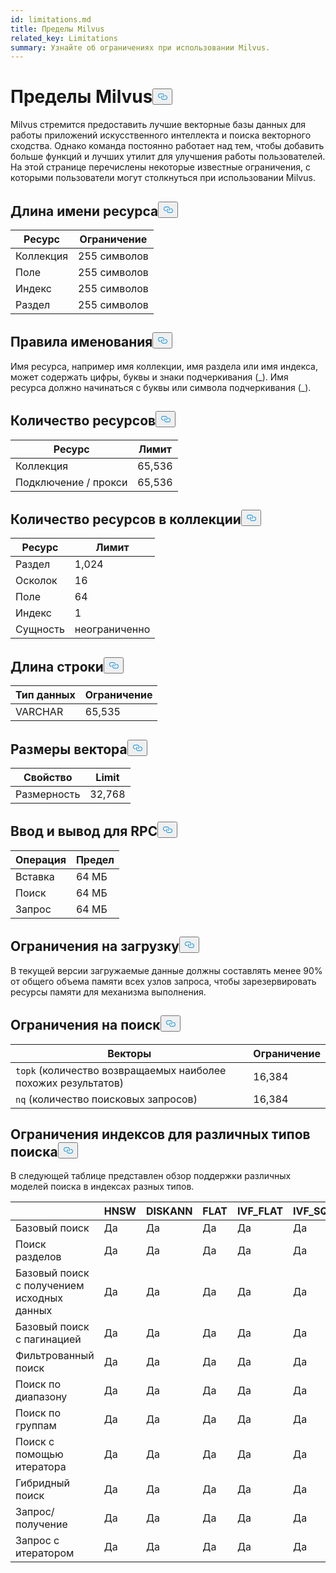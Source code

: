 ```yaml
---
id: limitations.md
title: Пределы Milvus
related_key: Limitations
summary: Узнайте об ограничениях при использовании Milvus.
---
```

<h1 id="Milvus-Limits" class="common-anchor-header">Пределы Milvus<button data-href="#Milvus-Limits" class="anchor-icon" translate="no">
      <svg translate="no"
        aria-hidden="true"
        focusable="false"
        height="20"
        version="1.1"
        viewBox="0 0 16 16"
        width="16"
      >
        <path
          fill="#0092E4"
          fill-rule="evenodd"
          d="M4 9h1v1H4c-1.5 0-3-1.69-3-3.5S2.55 3 4 3h4c1.45 0 3 1.69 3 3.5 0 1.41-.91 2.72-2 3.25V8.59c.58-.45 1-1.27 1-2.09C10 5.22 8.98 4 8 4H4c-.98 0-2 1.22-2 2.5S3 9 4 9zm9-3h-1v1h1c1 0 2 1.22 2 2.5S13.98 12 13 12H9c-.98 0-2-1.22-2-2.5 0-.83.42-1.64 1-2.09V6.25c-1.09.53-2 1.84-2 3.25C6 11.31 7.55 13 9 13h4c1.45 0 3-1.69 3-3.5S14.5 6 13 6z"
        ></path>
      </svg>
    </button></h1><p>Milvus стремится предоставить лучшие векторные базы данных для работы приложений искусственного интеллекта и поиска векторного сходства. Однако команда постоянно работает над тем, чтобы добавить больше функций и лучших утилит для улучшения работы пользователей. На этой странице перечислены некоторые известные ограничения, с которыми пользователи могут столкнуться при использовании Milvus.</p>
<h2 id="Length-of-a-resource-name" class="common-anchor-header">Длина имени ресурса<button data-href="#Length-of-a-resource-name" class="anchor-icon" translate="no">
      <svg translate="no"
        aria-hidden="true"
        focusable="false"
        height="20"
        version="1.1"
        viewBox="0 0 16 16"
        width="16"
      >
        <path
          fill="#0092E4"
          fill-rule="evenodd"
          d="M4 9h1v1H4c-1.5 0-3-1.69-3-3.5S2.55 3 4 3h4c1.45 0 3 1.69 3 3.5 0 1.41-.91 2.72-2 3.25V8.59c.58-.45 1-1.27 1-2.09C10 5.22 8.98 4 8 4H4c-.98 0-2 1.22-2 2.5S3 9 4 9zm9-3h-1v1h1c1 0 2 1.22 2 2.5S13.98 12 13 12H9c-.98 0-2-1.22-2-2.5 0-.83.42-1.64 1-2.09V6.25c-1.09.53-2 1.84-2 3.25C6 11.31 7.55 13 9 13h4c1.45 0 3-1.69 3-3.5S14.5 6 13 6z"
        ></path>
      </svg>
    </button></h2><table>
<thead>
<tr><th>Ресурс</th><th>Ограничение</th></tr>
</thead>
<tbody>
<tr><td>Коллекция</td><td>255 символов</td></tr>
<tr><td>Поле</td><td>255 символов</td></tr>
<tr><td>Индекс</td><td>255 символов</td></tr>
<tr><td>Раздел</td><td>255 символов</td></tr>
</tbody>
</table>
<h2 id="Naming-rules" class="common-anchor-header">Правила именования<button data-href="#Naming-rules" class="anchor-icon" translate="no">
      <svg translate="no"
        aria-hidden="true"
        focusable="false"
        height="20"
        version="1.1"
        viewBox="0 0 16 16"
        width="16"
      >
        <path
          fill="#0092E4"
          fill-rule="evenodd"
          d="M4 9h1v1H4c-1.5 0-3-1.69-3-3.5S2.55 3 4 3h4c1.45 0 3 1.69 3 3.5 0 1.41-.91 2.72-2 3.25V8.59c.58-.45 1-1.27 1-2.09C10 5.22 8.98 4 8 4H4c-.98 0-2 1.22-2 2.5S3 9 4 9zm9-3h-1v1h1c1 0 2 1.22 2 2.5S13.98 12 13 12H9c-.98 0-2-1.22-2-2.5 0-.83.42-1.64 1-2.09V6.25c-1.09.53-2 1.84-2 3.25C6 11.31 7.55 13 9 13h4c1.45 0 3-1.69 3-3.5S14.5 6 13 6z"
        ></path>
      </svg>
    </button></h2><p>Имя ресурса, например имя коллекции, имя раздела или имя индекса, может содержать цифры, буквы и знаки подчеркивания (_). Имя ресурса должно начинаться с буквы или символа подчеркивания (_).</p>
<h2 id="Number-of-resources" class="common-anchor-header">Количество ресурсов<button data-href="#Number-of-resources" class="anchor-icon" translate="no">
      <svg translate="no"
        aria-hidden="true"
        focusable="false"
        height="20"
        version="1.1"
        viewBox="0 0 16 16"
        width="16"
      >
        <path
          fill="#0092E4"
          fill-rule="evenodd"
          d="M4 9h1v1H4c-1.5 0-3-1.69-3-3.5S2.55 3 4 3h4c1.45 0 3 1.69 3 3.5 0 1.41-.91 2.72-2 3.25V8.59c.58-.45 1-1.27 1-2.09C10 5.22 8.98 4 8 4H4c-.98 0-2 1.22-2 2.5S3 9 4 9zm9-3h-1v1h1c1 0 2 1.22 2 2.5S13.98 12 13 12H9c-.98 0-2-1.22-2-2.5 0-.83.42-1.64 1-2.09V6.25c-1.09.53-2 1.84-2 3.25C6 11.31 7.55 13 9 13h4c1.45 0 3-1.69 3-3.5S14.5 6 13 6z"
        ></path>
      </svg>
    </button></h2><table>
<thead>
<tr><th>Ресурс</th><th>Лимит</th></tr>
</thead>
<tbody>
<tr><td>Коллекция</td><td>65,536</td></tr>
<tr><td>Подключение / прокси</td><td>65,536</td></tr>
</tbody>
</table>
<h2 id="Number-of-resources-in-a-collection" class="common-anchor-header">Количество ресурсов в коллекции<button data-href="#Number-of-resources-in-a-collection" class="anchor-icon" translate="no">
      <svg translate="no"
        aria-hidden="true"
        focusable="false"
        height="20"
        version="1.1"
        viewBox="0 0 16 16"
        width="16"
      >
        <path
          fill="#0092E4"
          fill-rule="evenodd"
          d="M4 9h1v1H4c-1.5 0-3-1.69-3-3.5S2.55 3 4 3h4c1.45 0 3 1.69 3 3.5 0 1.41-.91 2.72-2 3.25V8.59c.58-.45 1-1.27 1-2.09C10 5.22 8.98 4 8 4H4c-.98 0-2 1.22-2 2.5S3 9 4 9zm9-3h-1v1h1c1 0 2 1.22 2 2.5S13.98 12 13 12H9c-.98 0-2-1.22-2-2.5 0-.83.42-1.64 1-2.09V6.25c-1.09.53-2 1.84-2 3.25C6 11.31 7.55 13 9 13h4c1.45 0 3-1.69 3-3.5S14.5 6 13 6z"
        ></path>
      </svg>
    </button></h2><table>
<thead>
<tr><th>Ресурс</th><th>Лимит</th></tr>
</thead>
<tbody>
<tr><td>Раздел</td><td>1,024</td></tr>
<tr><td>Осколок</td><td>16</td></tr>
<tr><td>Поле</td><td>64</td></tr>
<tr><td>Индекс</td><td>1</td></tr>
<tr><td>Сущность</td><td>неограниченно</td></tr>
</tbody>
</table>
<h2 id="Length-of-a-string" class="common-anchor-header">Длина строки<button data-href="#Length-of-a-string" class="anchor-icon" translate="no">
      <svg translate="no"
        aria-hidden="true"
        focusable="false"
        height="20"
        version="1.1"
        viewBox="0 0 16 16"
        width="16"
      >
        <path
          fill="#0092E4"
          fill-rule="evenodd"
          d="M4 9h1v1H4c-1.5 0-3-1.69-3-3.5S2.55 3 4 3h4c1.45 0 3 1.69 3 3.5 0 1.41-.91 2.72-2 3.25V8.59c.58-.45 1-1.27 1-2.09C10 5.22 8.98 4 8 4H4c-.98 0-2 1.22-2 2.5S3 9 4 9zm9-3h-1v1h1c1 0 2 1.22 2 2.5S13.98 12 13 12H9c-.98 0-2-1.22-2-2.5 0-.83.42-1.64 1-2.09V6.25c-1.09.53-2 1.84-2 3.25C6 11.31 7.55 13 9 13h4c1.45 0 3-1.69 3-3.5S14.5 6 13 6z"
        ></path>
      </svg>
    </button></h2><table>
<thead>
<tr><th>Тип данных</th><th>Ограничение</th></tr>
</thead>
<tbody>
<tr><td>VARCHAR</td><td>65,535</td></tr>
</tbody>
</table>
<h2 id="Dimensions-of-a-vector" class="common-anchor-header">Размеры вектора<button data-href="#Dimensions-of-a-vector" class="anchor-icon" translate="no">
      <svg translate="no"
        aria-hidden="true"
        focusable="false"
        height="20"
        version="1.1"
        viewBox="0 0 16 16"
        width="16"
      >
        <path
          fill="#0092E4"
          fill-rule="evenodd"
          d="M4 9h1v1H4c-1.5 0-3-1.69-3-3.5S2.55 3 4 3h4c1.45 0 3 1.69 3 3.5 0 1.41-.91 2.72-2 3.25V8.59c.58-.45 1-1.27 1-2.09C10 5.22 8.98 4 8 4H4c-.98 0-2 1.22-2 2.5S3 9 4 9zm9-3h-1v1h1c1 0 2 1.22 2 2.5S13.98 12 13 12H9c-.98 0-2-1.22-2-2.5 0-.83.42-1.64 1-2.09V6.25c-1.09.53-2 1.84-2 3.25C6 11.31 7.55 13 9 13h4c1.45 0 3-1.69 3-3.5S14.5 6 13 6z"
        ></path>
      </svg>
    </button></h2><table>
<thead>
<tr><th>Свойство</th><th>Limit</th></tr>
</thead>
<tbody>
<tr><td>Размерность</td><td>32,768</td></tr>
</tbody>
</table>
<h2 id="Input-and-Output-per-RPC" class="common-anchor-header">Ввод и вывод для RPC<button data-href="#Input-and-Output-per-RPC" class="anchor-icon" translate="no">
      <svg translate="no"
        aria-hidden="true"
        focusable="false"
        height="20"
        version="1.1"
        viewBox="0 0 16 16"
        width="16"
      >
        <path
          fill="#0092E4"
          fill-rule="evenodd"
          d="M4 9h1v1H4c-1.5 0-3-1.69-3-3.5S2.55 3 4 3h4c1.45 0 3 1.69 3 3.5 0 1.41-.91 2.72-2 3.25V8.59c.58-.45 1-1.27 1-2.09C10 5.22 8.98 4 8 4H4c-.98 0-2 1.22-2 2.5S3 9 4 9zm9-3h-1v1h1c1 0 2 1.22 2 2.5S13.98 12 13 12H9c-.98 0-2-1.22-2-2.5 0-.83.42-1.64 1-2.09V6.25c-1.09.53-2 1.84-2 3.25C6 11.31 7.55 13 9 13h4c1.45 0 3-1.69 3-3.5S14.5 6 13 6z"
        ></path>
      </svg>
    </button></h2><table>
<thead>
<tr><th>Операция</th><th>Предел</th></tr>
</thead>
<tbody>
<tr><td>Вставка</td><td>64 МБ</td></tr>
<tr><td>Поиск</td><td>64 МБ</td></tr>
<tr><td>Запрос</td><td>64 МБ</td></tr>
</tbody>
</table>
<h2 id="Load-limits" class="common-anchor-header">Ограничения на загрузку<button data-href="#Load-limits" class="anchor-icon" translate="no">
      <svg translate="no"
        aria-hidden="true"
        focusable="false"
        height="20"
        version="1.1"
        viewBox="0 0 16 16"
        width="16"
      >
        <path
          fill="#0092E4"
          fill-rule="evenodd"
          d="M4 9h1v1H4c-1.5 0-3-1.69-3-3.5S2.55 3 4 3h4c1.45 0 3 1.69 3 3.5 0 1.41-.91 2.72-2 3.25V8.59c.58-.45 1-1.27 1-2.09C10 5.22 8.98 4 8 4H4c-.98 0-2 1.22-2 2.5S3 9 4 9zm9-3h-1v1h1c1 0 2 1.22 2 2.5S13.98 12 13 12H9c-.98 0-2-1.22-2-2.5 0-.83.42-1.64 1-2.09V6.25c-1.09.53-2 1.84-2 3.25C6 11.31 7.55 13 9 13h4c1.45 0 3-1.69 3-3.5S14.5 6 13 6z"
        ></path>
      </svg>
    </button></h2><p>В текущей версии загружаемые данные должны составлять менее 90% от общего объема памяти всех узлов запроса, чтобы зарезервировать ресурсы памяти для механизма выполнения.</p>
<h2 id="Search-limits" class="common-anchor-header">Ограничения на поиск<button data-href="#Search-limits" class="anchor-icon" translate="no">
      <svg translate="no"
        aria-hidden="true"
        focusable="false"
        height="20"
        version="1.1"
        viewBox="0 0 16 16"
        width="16"
      >
        <path
          fill="#0092E4"
          fill-rule="evenodd"
          d="M4 9h1v1H4c-1.5 0-3-1.69-3-3.5S2.55 3 4 3h4c1.45 0 3 1.69 3 3.5 0 1.41-.91 2.72-2 3.25V8.59c.58-.45 1-1.27 1-2.09C10 5.22 8.98 4 8 4H4c-.98 0-2 1.22-2 2.5S3 9 4 9zm9-3h-1v1h1c1 0 2 1.22 2 2.5S13.98 12 13 12H9c-.98 0-2-1.22-2-2.5 0-.83.42-1.64 1-2.09V6.25c-1.09.53-2 1.84-2 3.25C6 11.31 7.55 13 9 13h4c1.45 0 3-1.69 3-3.5S14.5 6 13 6z"
        ></path>
      </svg>
    </button></h2><table>
<thead>
<tr><th>Векторы</th><th>Ограничение</th></tr>
</thead>
<tbody>
<tr><td><code translate="no">topk</code> (количество возвращаемых наиболее похожих результатов)</td><td>16,384</td></tr>
<tr><td><code translate="no">nq</code> (количество поисковых запросов)</td><td>16,384</td></tr>
</tbody>
</table>
<h2 id="Index-limits-on-different-search-types" class="common-anchor-header">Ограничения индексов для различных типов поиска<button data-href="#Index-limits-on-different-search-types" class="anchor-icon" translate="no">
      <svg translate="no"
        aria-hidden="true"
        focusable="false"
        height="20"
        version="1.1"
        viewBox="0 0 16 16"
        width="16"
      >
        <path
          fill="#0092E4"
          fill-rule="evenodd"
          d="M4 9h1v1H4c-1.5 0-3-1.69-3-3.5S2.55 3 4 3h4c1.45 0 3 1.69 3 3.5 0 1.41-.91 2.72-2 3.25V8.59c.58-.45 1-1.27 1-2.09C10 5.22 8.98 4 8 4H4c-.98 0-2 1.22-2 2.5S3 9 4 9zm9-3h-1v1h1c1 0 2 1.22 2 2.5S13.98 12 13 12H9c-.98 0-2-1.22-2-2.5 0-.83.42-1.64 1-2.09V6.25c-1.09.53-2 1.84-2 3.25C6 11.31 7.55 13 9 13h4c1.45 0 3-1.69 3-3.5S14.5 6 13 6z"
        ></path>
      </svg>
    </button></h2><p>В следующей таблице представлен обзор поддержки различных моделей поиска в индексах разных типов.</p>
<table>
<thead>
<tr><th></th><th>HNSW</th><th>DISKANN</th><th>FLAT</th><th>IVF_FLAT</th><th>IVF_SQ8</th><th>IVF_PQ</th><th>SCANN</th><th>GPU_IFV_FLAT</th><th>GPU_IVF_PQ</th><th>GPU_CAGRA</th><th>GPU_BRUTE_FORCE</th><th>РАЗРЕЖЕННЫЙ_ИНВЕРТИРОВАННЫЙ_ИНДЕКС</th><th>BIN_FLAT</th><th>BIN_IVF_FLAT</th></tr>
</thead>
<tbody>
<tr><td>Базовый поиск</td><td>Да</td><td>Да</td><td>Да</td><td>Да</td><td>Да</td><td>Да</td><td>Да</td><td>Да</td><td>Да</td><td>Да</td><td>Да</td><td>Да</td><td>Да</td><td>Да</td></tr>
<tr><td>Поиск разделов</td><td>Да</td><td>Да</td><td>Да</td><td>Да</td><td>Да</td><td>Да</td><td>Да</td><td>Да</td><td>Да</td><td>Да</td><td>Да</td><td>Да</td><td>Да</td><td>Да</td></tr>
<tr><td>Базовый поиск с получением исходных данных</td><td>Да</td><td>Да</td><td>Да</td><td>Да</td><td>Да</td><td>Да</td><td>Да</td><td>Да</td><td>Да</td><td>Да</td><td>Да</td><td>Да</td><td>Да</td><td>Да</td></tr>
<tr><td>Базовый поиск с пагинацией</td><td>Да</td><td>Да</td><td>Да</td><td>Да</td><td>Да</td><td>Да</td><td>Да</td><td>Да</td><td>Да</td><td>Да</td><td>Да</td><td>Да</td><td>Да</td><td>Да</td></tr>
<tr><td>Фильтрованный поиск</td><td>Да</td><td>Да</td><td>Да</td><td>Да</td><td>Да</td><td>Да</td><td>Да</td><td>Да</td><td>Да</td><td>Да</td><td>Да</td><td>Да</td><td>Да</td><td>Да</td></tr>
<tr><td>Поиск по диапазону</td><td>Да</td><td>Да</td><td>Да</td><td>Да</td><td>Да</td><td>Да</td><td>Да</td><td>Нет</td><td>Нет</td><td>Нет</td><td>Нет</td><td>Да</td><td>Да</td><td>Да</td></tr>
<tr><td>Поиск по группам</td><td>Да</td><td>Да</td><td>Да</td><td>Да</td><td>Да</td><td>Нет</td><td>Да</td><td>Нет</td><td>Нет</td><td>Нет</td><td>Нет</td><td>Да</td><td>Нет</td><td>Нет</td></tr>
<tr><td>Поиск с помощью итератора</td><td>Да</td><td>Да</td><td>Да</td><td>Да</td><td>Да</td><td>Да</td><td>Да</td><td>Нет</td><td>Нет</td><td>Нет</td><td>Нет</td><td>Да</td><td>Да</td><td>Да</td></tr>
<tr><td>Гибридный поиск</td><td>Да</td><td>Да</td><td>Да</td><td>Да</td><td>Да</td><td>Да</td><td>Да</td><td>Да</td><td>Да</td><td>Да</td><td>Да</td><td>Да (только RRFRanker)</td><td>Да</td><td>Да</td></tr>
<tr><td>Запрос/получение</td><td>Да</td><td>Да</td><td>Да</td><td>Да</td><td>Да</td><td>Да</td><td>Да</td><td>Да</td><td>Да</td><td>Да</td><td>Да</td><td>Да</td><td>Да</td><td>Да</td></tr>
<tr><td>Запрос с итератором</td><td>Да</td><td>Да</td><td>Да</td><td>Да</td><td>Да</td><td>Да</td><td>Да</td><td>Нет</td><td>Нет</td><td>Нет</td><td>Нет</td><td>Да</td><td>Да</td><td>Да</td></tr>
</tbody>
</table>
